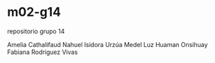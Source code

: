 # m02-g14
repositorio grupo 14

Amelia Cathalifaud Nahuel
Isidora Urzúa Medel
Luz Huaman Onsihuay
Fabiana Rodriguez Vivas
